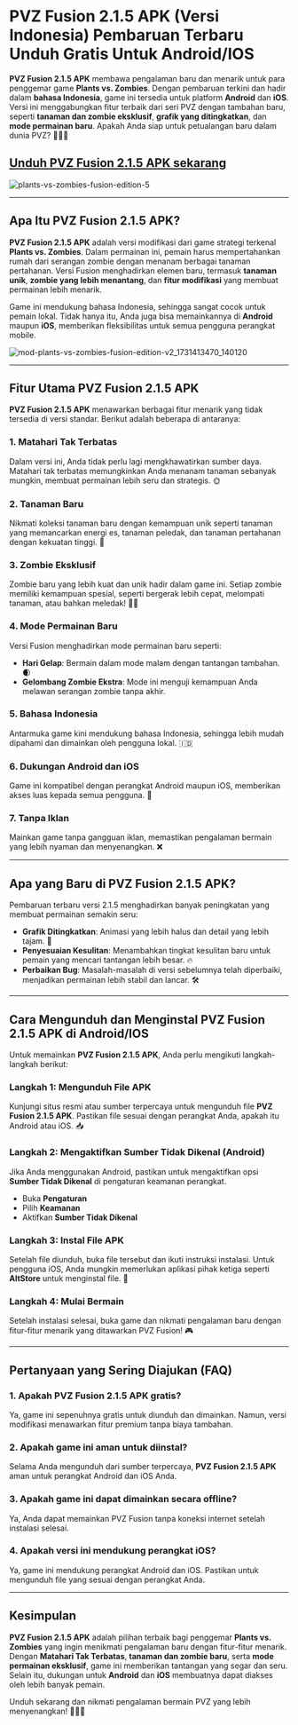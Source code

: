 # **PVZ Fusion 2.1.5 APK (Versi Indonesia) Pembaruan Terbaru Unduh Gratis Untuk Android/IOS**

**PVZ Fusion 2.1.5 APK** membawa pengalaman baru dan menarik untuk para penggemar game **Plants vs. Zombies**. Dengan pembaruan terkini dan hadir dalam **bahasa Indonesia**, game ini tersedia untuk platform **Android** dan **iOS**. Versi ini menggabungkan fitur terbaik dari seri PVZ dengan tambahan baru, seperti **tanaman dan zombie eksklusif**, **grafik yang ditingkatkan**, dan **mode permainan baru**. Apakah Anda siap untuk petualangan baru dalam dunia PVZ? 🌱🧟‍♂️

## [Unduh PVZ Fusion 2.1.5 APK sekarang](https://spoo.me/8N3BRJ)

![plants-vs-zombies-fusion-edition-5](https://github.com/user-attachments/assets/65553f64-13c5-40e6-bf82-e5478f62ce22)

---

## **Apa Itu PVZ Fusion 2.1.5 APK?**

**PVZ Fusion 2.1.5 APK** adalah versi modifikasi dari game strategi terkenal **Plants vs. Zombies**. Dalam permainan ini, pemain harus mempertahankan rumah dari serangan zombie dengan menanam berbagai tanaman pertahanan. Versi Fusion menghadirkan elemen baru, termasuk **tanaman unik**, **zombie yang lebih menantang**, dan **fitur modifikasi** yang membuat permainan lebih menarik.  

Game ini mendukung bahasa Indonesia, sehingga sangat cocok untuk pemain lokal. Tidak hanya itu, Anda juga bisa memainkannya di **Android** maupun **iOS**, memberikan fleksibilitas untuk semua pengguna perangkat mobile.  

![mod-plants-vs-zombies-fusion-edition-v2_1731413470_140120](https://github.com/user-attachments/assets/8484272b-a514-47af-98f2-ce0885008db3)

---

## **Fitur Utama PVZ Fusion 2.1.5 APK**  

**PVZ Fusion 2.1.5 APK** menawarkan berbagai fitur menarik yang tidak tersedia di versi standar. Berikut adalah beberapa di antaranya:  

### **1. Matahari Tak Terbatas**  
Dalam versi ini, Anda tidak perlu lagi mengkhawatirkan sumber daya. Matahari tak terbatas memungkinkan Anda menanam tanaman sebanyak mungkin, membuat permainan lebih seru dan strategis. 🌞  

### **2. Tanaman Baru**  
Nikmati koleksi tanaman baru dengan kemampuan unik seperti tanaman yang memancarkan energi es, tanaman peledak, dan tanaman pertahanan dengan kekuatan tinggi. 🌱  

### **3. Zombie Eksklusif**  
Zombie baru yang lebih kuat dan unik hadir dalam game ini. Setiap zombie memiliki kemampuan spesial, seperti bergerak lebih cepat, melompati tanaman, atau bahkan meledak! 🧟‍♂️  

### **4. Mode Permainan Baru**  
Versi Fusion menghadirkan mode permainan baru seperti:  
- **Hari Gelap**: Bermain dalam mode malam dengan tantangan tambahan. 🌒  
- **Gelombang Zombie Ekstra**: Mode ini menguji kemampuan Anda melawan serangan zombie tanpa akhir.  

### **5. Bahasa Indonesia**  
Antarmuka game kini mendukung bahasa Indonesia, sehingga lebih mudah dipahami dan dimainkan oleh pengguna lokal. 🇮🇩  

### **6. Dukungan Android dan iOS**  
Game ini kompatibel dengan perangkat Android maupun iOS, memberikan akses luas kepada semua pengguna. 📱  

### **7. Tanpa Iklan**  
Mainkan game tanpa gangguan iklan, memastikan pengalaman bermain yang lebih nyaman dan menyenangkan. ❌  

---

## **Apa yang Baru di PVZ Fusion 2.1.5 APK?**  

Pembaruan terbaru versi 2.1.5 menghadirkan banyak peningkatan yang membuat permainan semakin seru:  

- **Grafik Ditingkatkan**: Animasi yang lebih halus dan detail yang lebih tajam. 🌟  
- **Penyesuaian Kesulitan**: Menambahkan tingkat kesulitan baru untuk pemain yang mencari tantangan lebih besar. 🔥  
- **Perbaikan Bug**: Masalah-masalah di versi sebelumnya telah diperbaiki, menjadikan permainan lebih stabil dan lancar. 🛠️  

---

## **Cara Mengunduh dan Menginstal PVZ Fusion 2.1.5 APK di Android/IOS**  

Untuk memainkan **PVZ Fusion 2.1.5 APK**, Anda perlu mengikuti langkah-langkah berikut:  

### **Langkah 1: Mengunduh File APK**  
Kunjungi situs resmi atau sumber terpercaya untuk mengunduh file **PVZ Fusion 2.1.5 APK**. Pastikan file sesuai dengan perangkat Anda, apakah itu Android atau iOS. 📥  

### **Langkah 2: Mengaktifkan Sumber Tidak Dikenal (Android)**  
Jika Anda menggunakan Android, pastikan untuk mengaktifkan opsi **Sumber Tidak Dikenal** di pengaturan keamanan perangkat.  
- Buka **Pengaturan**  
- Pilih **Keamanan**  
- Aktifkan **Sumber Tidak Dikenal**  

### **Langkah 3: Instal File APK**  
Setelah file diunduh, buka file tersebut dan ikuti instruksi instalasi. Untuk pengguna iOS, Anda mungkin memerlukan aplikasi pihak ketiga seperti **AltStore** untuk menginstal file. 📲  

### **Langkah 4: Mulai Bermain**  
Setelah instalasi selesai, buka game dan nikmati pengalaman baru dengan fitur-fitur menarik yang ditawarkan PVZ Fusion! 🎮  

---

## **Pertanyaan yang Sering Diajukan (FAQ)**  

### **1. Apakah PVZ Fusion 2.1.5 APK gratis?**  
Ya, game ini sepenuhnya gratis untuk diunduh dan dimainkan. Namun, versi modifikasi menawarkan fitur premium tanpa biaya tambahan.  

### **2. Apakah game ini aman untuk diinstal?**  
Selama Anda mengunduh dari sumber terpercaya, **PVZ Fusion 2.1.5 APK** aman untuk perangkat Android dan iOS Anda.  

### **3. Apakah game ini dapat dimainkan secara offline?**  
Ya, Anda dapat memainkan PVZ Fusion tanpa koneksi internet setelah instalasi selesai.  

### **4. Apakah versi ini mendukung perangkat iOS?**  
Ya, game ini mendukung perangkat Android dan iOS. Pastikan untuk mengunduh file yang sesuai dengan perangkat Anda.  

---

## **Kesimpulan**  

**PVZ Fusion 2.1.5 APK** adalah pilihan terbaik bagi penggemar **Plants vs. Zombies** yang ingin menikmati pengalaman baru dengan fitur-fitur menarik. Dengan **Matahari Tak Terbatas**, **tanaman dan zombie baru**, serta **mode permainan eksklusif**, game ini memberikan tantangan yang segar dan seru. Selain itu, dukungan untuk **Android** dan **iOS** membuatnya dapat diakses oleh lebih banyak pemain.  

Unduh sekarang dan nikmati pengalaman bermain PVZ yang lebih menyenangkan! 🌱🧟‍♂️  

